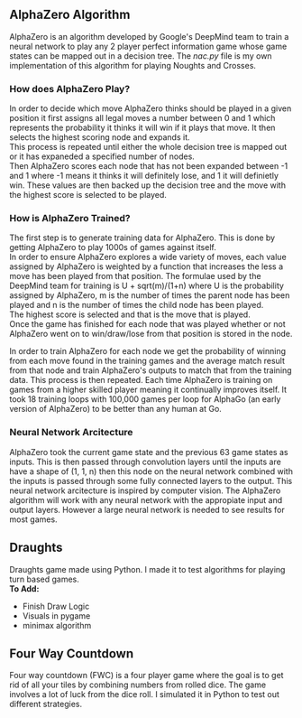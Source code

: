 ## AlphaZero Algorithm

AlphaZero is an algorithm developed by Google's DeepMind team to train a neural network to play any 2 player perfect information game whose game states can be mapped 
out in a decision tree. The *nac.py* file is my own implementation of this algorithm for playing Noughts and Crosses.

### How does AlphaZero Play?

In order to decide which move AlphaZero thinks should be played in a given position it first assigns all legal moves a number between 0 and 1 which represents the 
probability it thinks it will win if it plays that move. It then selects the highest scoring node and expands it. \
This process is repeated until either the whole decision tree is mapped out or it has expaneded a specified number of nodes. \
Then AlphaZero scores each node that has not been expanded between -1 and 1 where -1 means it thinks it will definitely lose, and 1 it will definietly win. These 
values are then backed up the decision tree and the move with the highest score is selected to be played.

### How is AlphaZero Trained?

The first step is to generate training data for AlphaZero. This is done by getting AlphaZero to play 1000s of games against itself. \
In order to ensure AlphaZero explores a wide variety of moves, each value assigned by AlphaZero is weighted by a function that increases the less a move has been 
played from that position. The formulae used by the DeepMind team for training is U + sqrt(m)/(1+n) where U is the probability assigned by AlphaZero, m is the number 
of times the parent node has been played and n is the number of times the child node has been played. \
The highest score is selected and that is the move that is played. \
Once the game has finished for each node that was played whether or not AlphaZero went on to win/draw/lose from that position is stored in the node.

In order to train AlphaZero for each node we get the probability of winning from each move found in the training games and the average match result from that node
and train AlphaZero's outputs to match that from the training data. This process is then repeated. Each time AlphaZero is training on games from a higher skilled 
player meaning it continually improves itself. It took 18 training loops with 100,000 games per loop for AlphaGo (an early version of AlphaZero) to be better than 
any human at Go.

### Neural Network Arcitecture

AlphaZero took the current game state and the previous 63 game states as inputs. This is then passed through convolution layers until the inputs are have a shape of 
(1, 1, n) then this node on the neural network combined with the inputs is passed through some fully connected layers to the output. This neural network arcitecture is 
inspired by computer vision. The AlphaZero algorithm will work with any neural network with the appropiate input and output layers. However a large neural network is 
needed to see results for most games.

## Draughts
Draughts game made using Python. I made it to test algorithms for playing turn based games. \
**To Add:**
* Finish Draw Logic
* Visuals in pygame
* minimax algorithm

## Four Way Countdown

Four way countdown (FWC) is a four player game where the goal is to get rid of all your tiles by combining numbers from rolled dice. The game involves a lot of luck from 
the dice roll. I simulated it in Python to test out different strategies.
